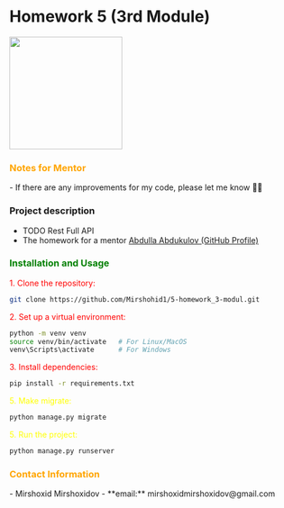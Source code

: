 # Homework 5 (3rd Module)
<img src="https://avatars.mds.yandex.net/i?id=fb01ee68b66f297d818d4d02252d179e33a78d9f-11547768-images-thumbs&n=13" width="200">

<h3 style="color:orange;">Notes for Mentor</h3>
- If there are any improvements for my code, please let me know 🙏🏻

### Project description
- TODO Rest Full API
- The homework for a mentor <a href="https://github.com/abdullaabdukulov">Abdulla Abdukulov (GitHub Profile)</a>

<h3 style="color:green;">Installation and Usage</h3>
<p style="color:red;">1. Clone the repository:</p>

```bash
git clone https://github.com/Mirshohid1/5-homework_3-modul.git
```
<p style="color:red;"></p>
<p style="color:red;">2. Set up a virtual environment:</p>

```bash
python -m venv venv
source venv/bin/activate   # For Linux/MacOS
venv\Scripts\activate      # For Windows
```

<p style="color:red;">3. Install dependencies:</p>

```bash
pip install -r requirements.txt
```

<p style="color:yellow;">5. Make migrate:</p>

```bash
python manage.py migrate
```

<p style="color:yellow;">5. Run the project:</p>

```bash
python manage.py runserver
```

<h3 style="color:orange;">Contact Information</h3>
- Mirshoxid Mirshoxidov 
  - **email:** mirshoxidmirshoxidov@gmail.com
